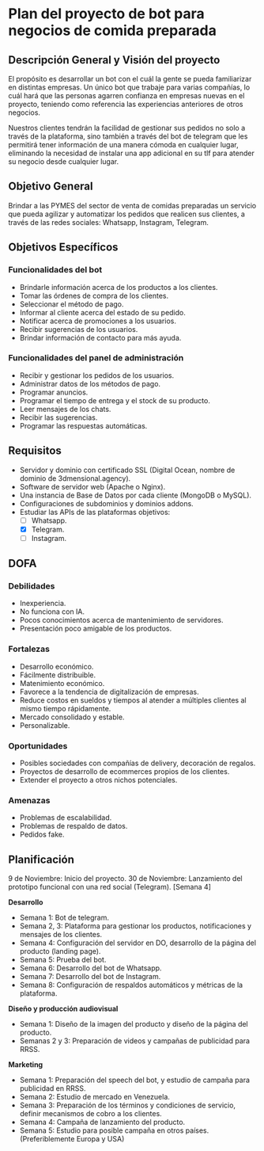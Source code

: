 # Plan del proyecto de bot para negocios de comida preparada

## Descripción General y Visión del proyecto
El propósito es desarrollar un bot con el cuál la gente se pueda familiarizar en distintas empresas. Un único bot que trabaje para varias compañías, lo cuál hará que las personas agarren confianza en empresas nuevas en el proyecto, teniendo como referencia las experiencias anteriores de otros negocios.

Nuestros clientes tendrán la facilidad de gestionar sus pedidos no solo a través de la plataforma, sino también a través del bot de telegram que les permitirá tener información de una manera cómoda en cualquier lugar, eliminando la necesidad de instalar una app adicional en su tlf para atender su negocio desde cualquier lugar.

## Objetivo General
Brindar a las PYMES del sector de venta de comidas preparadas un servicio que pueda agilizar y automatizar los pedidos que realicen sus clientes, a través de las redes sociales: Whatsapp, Instagram, Telegram.

## Objetivos Específicos

### Funcionalidades del bot

- Brindarle información acerca de los productos a los clientes.
- Tomar las órdenes de compra de los clientes.
- Seleccionar el método de pago.
- Informar al cliente acerca del estado de su pedido.
- Notificar acerca de promociones a los usuarios.
- Recibir sugerencias de los usuarios.
- Brindar información de contacto para más ayuda.

### Funcionalidades del panel de administración

- Recibir y gestionar los pedidos de los usuarios.
- Administrar datos de los métodos de pago.
- Programar anuncios.
- Programar el tiempo de entrega y el stock de su producto.
- Leer mensajes de los chats.
- Recibir las sugerencias.
- Programar las respuestas automáticas.

## Requisitos

- Servidor y dominio con certificado SSL (Digital Ocean, nombre de dominio de 3dmensional.agency).
- Software de servidor web (Apache o Nginx).
- Una instancia de Base de Datos por cada cliente (MongoDB o MySQL).
- Configuraciones de subdominios y dominios addons.
- Estudiar las APIs de las plataformas objetivos:
    - [ ] Whatsapp.
    - [x] Telegram.
    - [ ] Instagram.

## DOFA

### Debilidades

- Inexperiencia.
- No funciona con IA.
- Pocos conocimientos acerca de mantenimiento de servidores.
- Presentación poco amigable de los productos.

### Fortalezas

- Desarrollo económico.
- Fácilmente distribuible.
- Matenimiento económico.
- Favorece a la tendencia de digitalización de empresas.
- Reduce costos en sueldos y tiempos al atender a múltiples clientes al mismo tiempo rápidamente.
- Mercado consolidado y estable.
- Personalizable.

### Oportunidades

- Posibles sociedades con compañías de delivery, decoración de regalos.
- Proyectos de desarrollo de ecommerces propios de los clientes.
- Extender el proyecto a otros nichos potenciales.

### Amenazas

- Problemas de escalabilidad.
- Problemas de respaldo de datos.
- Pedidos fake.

## Planificación

9 de Noviembre: Inicio del proyecto.
30 de Noviembre: Lanzamiento del prototipo funcional con una red social (Telegram). [Semana 4]

**Desarrollo**
- Semana 1: Bot de telegram.
- Semana 2, 3: Plataforma para gestionar los productos, notificaciones y mensajes de los clientes.
- Semana 4: Configuración del servidor en DO, desarrollo de la página del producto (landing page).
- Semana 5: Prueba del bot.
- Semana 6: Desarrollo del bot de Whatsapp.
- Semana 7: Desarrollo del bot de Instagram.
- Semana 8: Configuración de respaldos automáticos y métricas de la plataforma.

**Diseño y producción audiovisual**
- Semana 1: Diseño de la imagen del producto y diseño de la página del producto.
- Semanas 2 y 3: Preparación de videos y campañas de publicidad para RRSS.

**Marketing**
- Semana 1: Preparación del speech del bot, y estudio de campaña para publicidad en RRSS.
- Semana 2: Estudio de mercado en Venezuela.
- Semana 3: Preparación de los términos y condiciones de servicio, definir mecanismos de cobro a los clientes.
- Semana 4: Campaña de lanzamiento del producto.
- Semana 5: Estudio para posible campaña en otros países. (Preferiblemente Europa y USA)